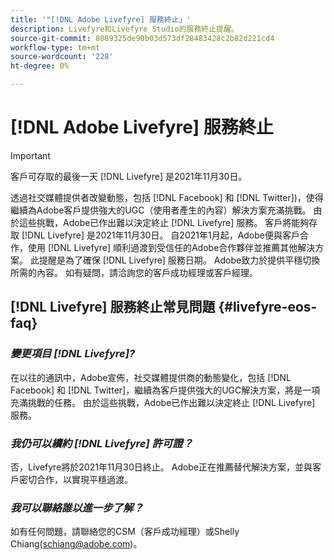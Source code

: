 ```yaml
---
title: '"[!DNL Adobe Livefyre] 服務終止」'
description: Livefyre和Livefyre Studio的服務終止提醒。
source-git-commit: 8089325de90b03d573df28483428c2b82d221cd4
workflow-type: tm+mt
source-wordcount: '228'
ht-degree: 0%

---
```


# [!DNL Adobe Livefyre] 服務終止

>[!IMPORTANT]
>
>客戶可存取的最後一天 [!DNL Livefyre] 是2021年11月30日。

透過社交媒體提供者改變動態，包括 [!DNL Facebook] 和 [!DNL Twitter])，使得繼續為Adobe客戶提供強大的UGC（使用者產生的內容）解決方案充滿挑戰。 由於這些挑戰，Adobe已作出難以決定終止 [!DNL Livefyre] 服務。 客戶將能夠存取 [!DNL Livefyre] 是2021年11月30日。 自2021年1月起，Adobe便與客戶合作，使用 [!DNL Livefyre] 順利過渡到受信任的Adobe合作夥伴並推薦其他解決方案。 此提醒是為了確保 [!DNL Livefyre] 服務日期。 Adobe致力於提供平穩切換所需的內容。 如有疑問，請洽詢您的客戶成功經理或客戶經理。

## [!DNL Livefyre] 服務終止常見問題 {#livefyre-eos-faq}

### **_變更項目 [!DNL Livefyre]?_**

在以往的通訊中，Adobe宣佈，社交媒體提供商的動態變化，包括 [!DNL Facebook] 和 [!DNL Twitter]，繼續為客戶提供強大的UGC解決方案，將是一項充滿挑戰的任務。 由於這些挑戰，Adobe已作出難以決定終止 [!DNL Livefyre] 服務。

### **_我仍可以續約 [!DNL Livefyre] 許可證？_**

否，Livefyre將於2021年11月30日終止。 Adobe正在推薦替代解決方案，並與客戶密切合作，以實現平穩過渡。

### **_我可以聯絡誰以進一步了解？_**

如有任何問題，請聯絡您的CSM（客戶成功經理）或Shelly Chiang(schiang@adobe.com)。
